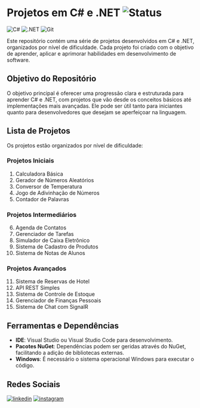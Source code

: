 # Projetos em C# e .NET ![Status](https://img.shields.io/badge/status-em%20progresso-orange)

![C#](https://img.shields.io/badge/C%23-239120?style=for-the-badge&logo=c-sharp&logoColor=white) ![.NET](https://img.shields.io/badge/.NET-5C2D91?style=for-the-badge&logo=.net&logoColor=white) ![Git](https://img.shields.io/badge/GIT-E44C30?style=for-the-badge&logo=git&logoColor=white)

Este repositório contém uma série de projetos desenvolvidos em C# e .NET, organizados por nível de dificuldade. Cada projeto foi criado com o objetivo de aprender, aplicar e aprimorar habilidades em desenvolvimento de software.

## Objetivo do Repositório

O objetivo principal é oferecer uma progressão clara e estruturada para aprender C# e .NET, com projetos que vão desde os conceitos básicos até implementações mais avançadas. Ele pode ser útil tanto para iniciantes quanto para desenvolvedores que desejam se aperfeiçoar na linguagem.

## Lista de Projetos

Os projetos estão organizados por nível de dificuldade:

### Projetos Iniciais
1. Calculadora Básica
2. Gerador de Números Aleatórios
3. Conversor de Temperatura
4. Jogo de Adivinhação de Números
5. Contador de Palavras

### Projetos Intermediários
6. Agenda de Contatos
7. Gerenciador de Tarefas
8. Simulador de Caixa Eletrônico
9. Sistema de Cadastro de Produtos
10. Sistema de Notas de Alunos

### Projetos Avançados
11. Sistema de Reservas de Hotel
12. API REST Simples
13. Sistema de Controle de Estoque
14. Gerenciador de Finanças Pessoais
15. Sistema de Chat com SignalR

## Ferramentas e Dependências

- **IDE**: Visual Studio ou Visual Studio Code para desenvolvimento.
- **Pacotes NuGet**: Dependências podem ser geridas através do NuGet, facilitando a adição de bibliotecas externas.
- **Windows**: É necessário o sistema operacional Windows para executar o código.

## Redes Sociais
[![linkedin](https://img.shields.io/badge/linkedin-000?style=for-the-badge&logo=linkedin&logoColor=blue)](https://www.linkedin.com/public-profile/settings?trk=d_flagship3_profile_self_view_public_profile)
[![instagram](https://img.shields.io/badge/instagram-000?style=for-the-badge&logo=instagram&logoColor=blue)](https://www.instagram.com/andregorzoni)
